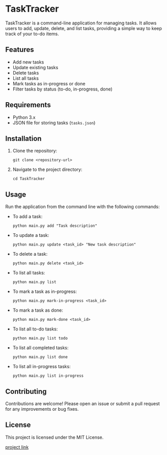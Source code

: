 # TaskTracker

TaskTracker is a command-line application for managing tasks. It allows users to add, update, delete, and list tasks, providing a simple way to keep track of your to-do items.

## Features

- Add new tasks
- Update existing tasks
- Delete tasks
- List all tasks
- Mark tasks as in-progress or done
- Filter tasks by status (to-do, in-progress, done)

## Requirements

- Python 3.x
- JSON file for storing tasks (`tasks.json`)

## Installation

1. Clone the repository:
   ```
   git clone <repository-url>
   ```
2. Navigate to the project directory:
   ```
   cd TaskTracker
   ```

## Usage

Run the application from the command line with the following commands:

- To add a task:
  ```
  python main.py add "Task description"
  ```

- To update a task:
  ```
  python main.py update <task_id> "New task description"
  ```

- To delete a task:
  ```
  python main.py delete <task_id>
  ```

- To list all tasks:
  ```
  python main.py list
  ```

- To mark a task as in-progress:
  ```
  python main.py mark-in-progress <task_id>
  ```

- To mark a task as done:
  ```
  python main.py mark-done <task_id>
  ```

- To list all to-do tasks:
  ```
  python main.py list todo
  ```

- To list all completed tasks:
  ```
  python main.py list done
  ```

- To list all in-progress tasks:
  ```
  python main.py list in-progress
  ```

## Contributing

Contributions are welcome! Please open an issue or submit a pull request for any improvements or bug fixes.

## License

This project is licensed under the MIT License.

[project link](https://github.com/Isaiah-Ambi/CLI-TaskTracker)